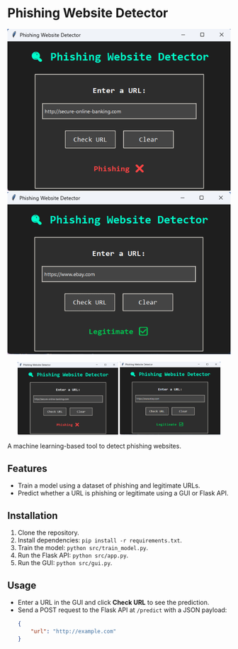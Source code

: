 # Phishing Website Detector

![Phishing Detector](images/phishing.png) ![Phishing Detector](images/legitimate.png)

<p align="center">
  <img src="images/phishing.png" width="45%" />
  <img src="images/legitimate.png" width="45%" />
</p>
A machine learning-based tool to detect phishing websites.

## Features
- Train a model using a dataset of phishing and legitimate URLs.
- Predict whether a URL is phishing or legitimate using a GUI or Flask API.

## Installation
1. Clone the repository.
2. Install dependencies: `pip install -r requirements.txt`.
3. Train the model: `python src/train_model.py`.
4. Run the Flask API: `python src/app.py`.
5. Run the GUI: `python src/gui.py`.

## Usage
- Enter a URL in the GUI and click **Check URL** to see the prediction.
- Send a POST request to the Flask API at `/predict` with a JSON payload:
  ```json
  {
      "url": "http://example.com"
  }